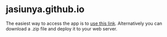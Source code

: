 # jasiunya.github.io
The easiest way to access the app is to [use this link](http://jasiunya.github.io/).
Alternatively you can download a .zip file and deploy it to your web server.
